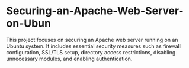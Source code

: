 # Securing-an-Apache-Web-Server-on-Ubun
This project focuses on securing an Apache web server running on an Ubuntu system. It includes essential security measures such as firewall configuration, SSL/TLS setup, directory access restrictions, disabling unnecessary modules, and enabling authentication.
